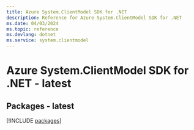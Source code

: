 ```yaml
---
title: Azure System.ClientModel SDK for .NET
description: Reference for Azure System.ClientModel SDK for .NET
ms.date: 04/03/2024
ms.topic: reference
ms.devlang: dotnet
ms.service: system.clientmodel
---
```

# Azure System.ClientModel SDK for .NET - latest
## Packages - latest
[!INCLUDE [packages](system.clientmodel-index.md)]